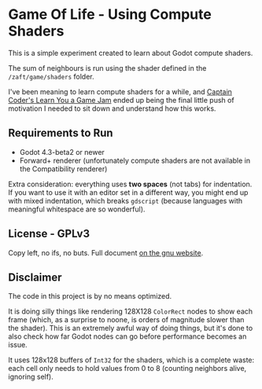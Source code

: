 # Game Of Life - Using Compute Shaders

This is a simple experiment created to learn about Godot compute shaders.

The sum of neighbours is run using the shader defined in the `/zaft/game/shaders` folder.

I've been meaning to learn compute shaders for a while,
and [Captain Coder's Learn You a Game Jam](https://itch.io/jam/learn-you-a-game-jam-2024)
ended up being the final little push of motivation I needed to sit down and understand how this works.

## Requirements to Run

- Godot 4.3-beta2 or newer
- Forward+ renderer (unfortunately compute shaders are not available in the Compatibility renderer)

Extra consideration: everything uses **two spaces** (not tabs) for indentation.
If you want to use it with an editor set in a different way, you might end up with mixed indentation,
which breaks `gdscript` (because languages with meaningful whitespace are so wonderful).

## License - GPLv3

Copy left, no ifs, no buts. Full document [on the gnu website](https://www.gnu.org/licenses/gpl-3.0.html).

## Disclaimer

The code in this project is by no means optimized.

It is doing silly things like rendering 128X128 `ColorRect` nodes to show each frame
(which, as a surprise to noone, is orders of magnitude slower than the shader).
This is an extremely awful way of doing things, but it's done to also check how far
Godot nodes can go before performance becomes an issue.

It uses 128x128 buffers of `Int32` for the shaders, which is a complete waste:
each cell only needs to hold values from 0 to 8 (counting neighbors alive, ignoring self).


